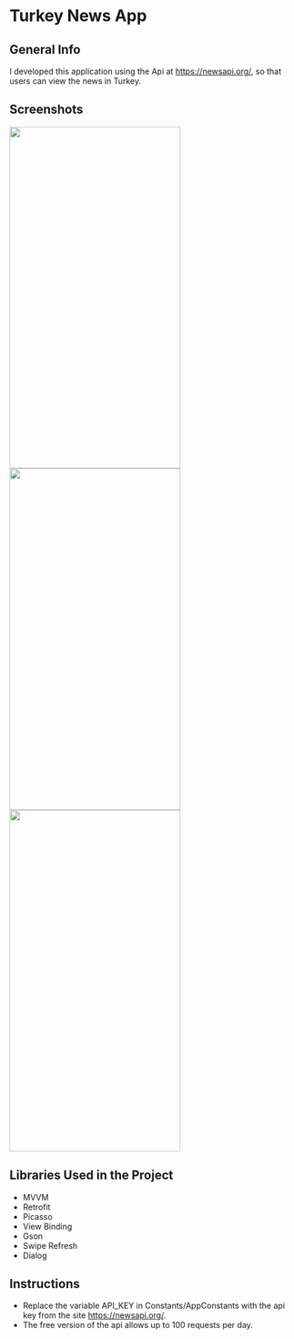 # Turkey News App

## General Info
I developed this application using the Api at https://newsapi.org/, so that users can view the news in Turkey.

## Screenshots
<p float="left">
<img src="https://user-images.githubusercontent.com/30535316/196255834-162f1b78-3d6c-40a3-8db6-539aecbbb625.png" width="300" height="600">
<img src="https://user-images.githubusercontent.com/30535316/196255847-c0f11456-7ddd-4369-bee8-455d1c4e3103.png" width="300" height="600">
<img src="https://user-images.githubusercontent.com/30535316/196255872-ef111dfd-d45d-492f-b86a-3bf8525f055f.png" width="300" height="600">
</p>

## Libraries Used in the Project
* MVVM
* Retrofit
* Picasso
* View Binding
* Gson
* Swipe Refresh
* Dialog

## Instructions
 
* Replace the variable API_KEY in Constants/AppConstants with the api key from the site https://newsapi.org/.
* The free version of the api allows up to 100 requests per day.
